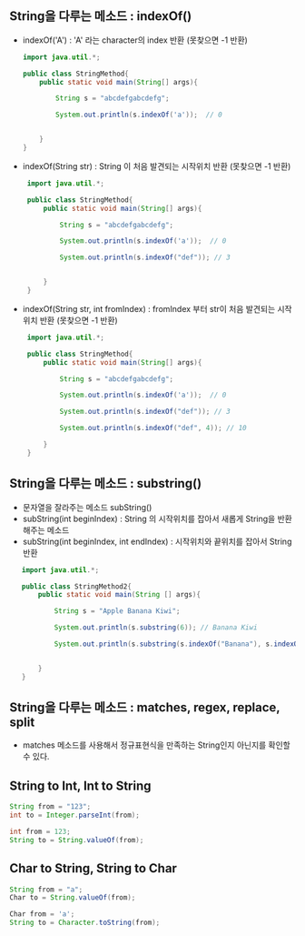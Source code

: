 ## String을 다루는 메소드 : indexOf()
 - indexOf('A') : 'A' 라는 character의 index 반환 (못찾으면 -1 반환)
    ```java
    import java.util.*;

    public class StringMethod{
        public static void main(String[] args){

            String s = "abcdefgabcdefg";

            System.out.println(s.indexOf('a'));  // 0


        }
    }
    ```
 - indexOf(String str) : String 이 처음 발견되는 시작위치 반환 (못찾으면 -1 반환)
   ```java
    import java.util.*;

    public class StringMethod{
        public static void main(String[] args){

            String s = "abcdefgabcdefg";

            System.out.println(s.indexOf('a'));  // 0

            System.out.println(s.indexOf("def")); // 3


        }
    }
   ```
 
 - indexOf(String str, int fromIndex) : fromIndex 부터 str이 처음 발견되는 시작위치 반환 (못찾으면 -1 반환)
   ```java
    import java.util.*;

    public class StringMethod{
        public static void main(String[] args){

            String s = "abcdefgabcdefg";

            System.out.println(s.indexOf('a'));  // 0

            System.out.println(s.indexOf("def")); // 3

            System.out.println(s.indexOf("def", 4)); // 10

        }
    }
   ```

## String을 다루는 메소드 : substring()
 - 문자열을 잘라주는 메소드 subString()
 - subString(int beginIndex) : String 의 시작위치를 잡아서 새롭게 String을 반환해주는 메소드
 - subString(int beginIndex, int endIndex) : 시작위치와 끝위치를 잡아서 String 반환
 ```java
    import java.util.*;

    public class StringMethod2{
        public static void main(String [] args){

            String s = "Apple Banana Kiwi";

            System.out.println(s.substring(6)); // Banana Kiwi

            System.out.println(s.substring(s.indexOf("Banana"), s.indexOf(" ", s.indexOf("Banana")))); // Banana


        }
    }
 ```

## String을 다루는 메소드 : matches, regex, replace, split
 - matches 메소드를 사용해서 정규표현식을 만족하는 String인지 아닌지를 확인할 수 있다.


## String to Int, Int to String
 ```java
 String from = "123";
 int to = Integer.parseInt(from);

 int from = 123;
 String to = String.valueOf(from);

 ```

 ## Char to String, String to Char
 ```java
 String from = "a";
 Char to = String.valueOf(from);

 Char from = 'a';
 String to = Character.toString(from);
 ```